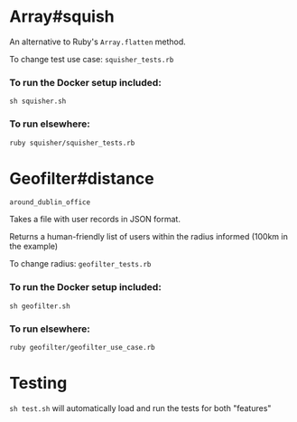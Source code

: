 # Array#squish

An alternative to Ruby's `Array.flatten` method. 

To change test use case: `squisher_tests.rb`

### To run the Docker setup included:

`sh squisher.sh`

### To run elsewhere:

`ruby squisher/squisher_tests.rb`

# Geofilter#distance

`around_dublin_office ` 

Takes a file with user records in JSON format.

Returns a human-friendly list of users within the radius informed (100km in the example)

To change radius: `geofilter_tests.rb`

### To run the Docker setup included:

`sh geofilter.sh`

### To run elsewhere:

`ruby geofilter/geofilter_use_case.rb`

# Testing

`sh test.sh` will automatically load and run the tests for both "features"